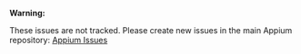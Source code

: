 **Warning:**

These issues are not tracked. Please create new issues in the main Appium
repository: [Appium Issues](https://github.com/appium/appium/issues/new/choose)
